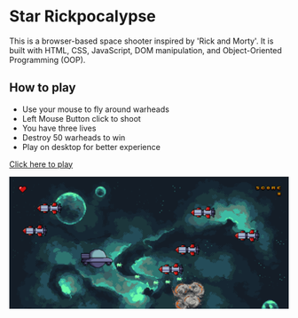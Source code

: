 # Star Rickpocalypse

This is a browser-based space shooter inspired by 'Rick and Morty'. It is built with HTML, CSS, JavaScript, DOM manipulation, and Object-Oriented Programming (OOP).

## How to play
- Use your mouse to fly around warheads
- Left Mouse Button click to shoot
- You have three lives
- Destroy 50 warheads to win
- Play on desktop for better experience


[Click here to play](https://andrewnzrv.github.io/star-rickpocalypse/)

![Screenshot](./images/screenshot.png)
